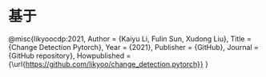 # 基于
@misc{likyoocdp:2021,
  Author = {Kaiyu Li, Fulin Sun, Xudong Liu},
  Title = {Change Detection Pytorch},
  Year = {2021},
  Publisher = {GitHub},
  Journal = {GitHub repository},
  Howpublished = {\url{https://github.com/likyoo/change_detection.pytorch}}
}
